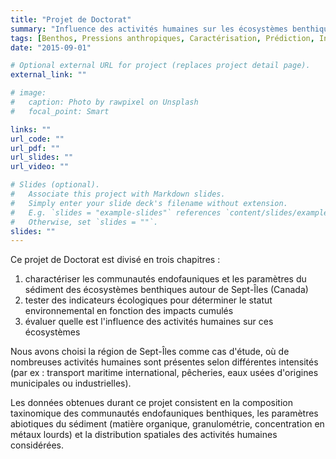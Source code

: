 ```yaml
---
title: "Projet de Doctorat"
summary: "Influence des activités humaines sur les écosystèmes benthiques d’une zone industrialo-portuaire subarctique : application d’indicateurs de statut écologique et prédiction de la structure des communautés"
tags: [Benthos, Pressions anthropiques, Caractérisation, Prédiction, Indicateurs]
date: "2015-09-01"

# Optional external URL for project (replaces project detail page).
external_link: ""

# image:
#   caption: Photo by rawpixel on Unsplash
#   focal_point: Smart

links: ""
url_code: ""
url_pdf: ""
url_slides: ""
url_video: ""

# Slides (optional).
#   Associate this project with Markdown slides.
#   Simply enter your slide deck's filename without extension.
#   E.g. `slides = "example-slides"` references `content/slides/example-slides.md`.
#   Otherwise, set `slides = ""`.
slides: ""
---
```


Ce projet de Doctorat est divisé en trois chapitres :

1. charactériser les communautés endofauniques et les paramètres du sédiment des écosystèmes benthiques autour de Sept-Îles (Canada)
2. tester des indicateurs écologiques pour déterminer le statut environnemental en fonction des impacts cumulés
3. évaluer quelle est l'influence des activités humaines sur ces écosystèmes

Nous avons choisi la région de Sept-Îles comme cas d'étude, où de nombreuses activités humaines sont présentes selon différentes intensités (par ex : transport maritime international, pêcheries, eaux usées d'origines municipales ou industrielles).

Les données obtenues durant ce projet consistent en la composition taxinomique des communautés endofauniques benthiques, les paramètres abiotiques du sédiment (matière organique, granulométrie, concentration en métaux lourds) et la distribution spatiales des activités humaines considérées.
